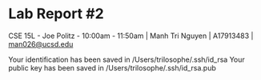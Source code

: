 # Lab Report #2
CSE 15L - Joe Politz - 10:00am - 11:50am | Manh Tri Nguyen | A17913483 | man026@ucsd.edu

Your identification has been saved in /Users/trilosophe/.ssh/id_rsa
Your public key has been saved in /Users/trilosophe/.ssh/id_rsa.pub

